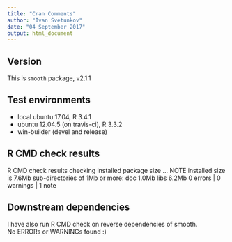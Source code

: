 ```yaml
---
title: "Cran Comments"
author: "Ivan Svetunkov"
date: "04 September 2017"
output: html_document
---
```

## Version
This is ``smooth`` package, v2.1.1

## Test environments
* local ubuntu 17.04, R 3.4.1
* ubuntu 12.04.5 (on travis-ci), R 3.3.2
* win-builder (devel and release)

## R CMD check results
R CMD check results
checking installed package size ... NOTE
  installed size is  7.6Mb
  sub-directories of 1Mb or more:
    doc    1.0Mb
    libs   6.2Mb
0 errors | 0 warnings | 1 note

## Downstream dependencies
I have also run R CMD check on reverse dependencies of smooth.  
No ERRORs or WARNINGs found :)
